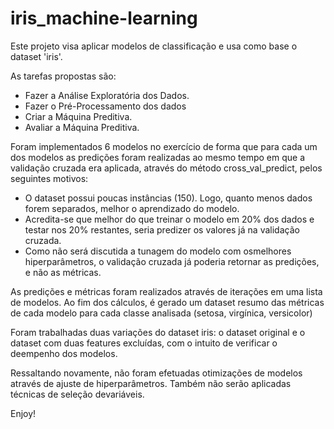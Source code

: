 # iris_machine-learning

Este projeto visa aplicar modelos de classificação e usa como base o dataset 'iris'.

As tarefas propostas são:
* Fazer a Análise Exploratória dos Dados.
* Fazer o Pré-Processamento dos dados
* Criar a Máquina Preditiva.
* Avaliar a Máquina Preditiva.

Foram implementados 6 modelos no exercício de forma que para cada um dos modelos as predições
foram realizadas ao mesmo tempo em que a validação cruzada era aplicada, através do método cross_val_predict, pelos seguintes motivos:
*  O dataset possui poucas instâncias (150). Logo, quanto menos dados forem separados, melhor o aprendizado do modelo.
*  Acredita-se que melhor do que treinar o modelo em 20% dos dados e testar nos 20% restantes, seria predizer os valores já
   na validação cruzada.
*  Como não será discutida a tunagem do modelo com osmelhores hiperparâmetros, o validação cruzada já poderia
   retornar as predições, e não as métricas.

As predições e métricas foram realizados através de iterações em uma lista de modelos.
Ao fim dos cálculos, é gerado um dataset resumo das métricas de cada modelo para cada classe analisada (setosa, virgínica, versicolor)

Foram trabalhadas duas variações do dataset iris: o dataset original e o dataset com duas features excluídas, com o intuito de verificar
o deempenho dos modelos.

Ressaltando novamente, não foram efetuadas otimizações de modelos através de ajuste de hiperparâmetros.
Também não serão aplicadas técnicas de seleção devariáveis.

Enjoy!

